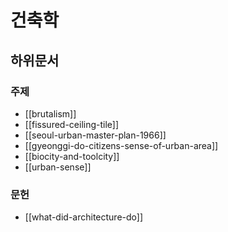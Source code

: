# 건축학

## 하위문서

### 주제

- [[brutalism]]
- [[fissured-ceiling-tile]]
- [[seoul-urban-master-plan-1966]]
- [[gyeonggi-do-citizens-sense-of-urban-area]]
- [[biocity-and-toolcity]]
- [[urban-sense]]

### 문헌

- [[what-did-architecture-do]]
